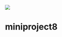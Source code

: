 
<a href="https://codeclimate.com/github/bhumiben/mini-project-2/maintainability"><img src="https://api.codeclimate.com/v1/badges/a7ce6567b7bae3f8ac6f/maintainability" /></a>
# miniproject8
